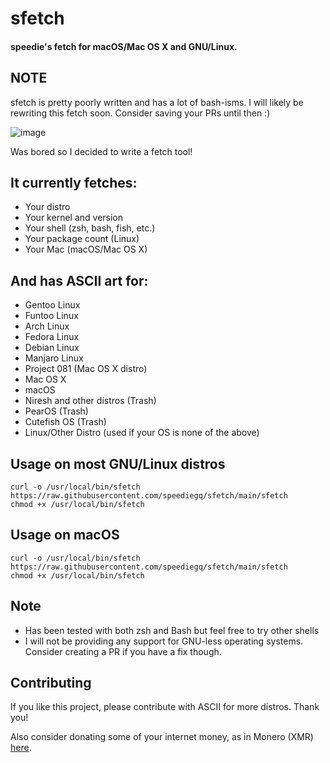 # sfetch
#### speedie's fetch for macOS/Mac OS X and GNU/Linux.

## NOTE
sfetch is pretty poorly written and has a lot of bash-isms.
I will likely be rewriting this fetch soon. Consider saving your PRs until then :)

![image](https://user-images.githubusercontent.com/71722170/156442168-6a99c710-cf0f-4877-ba3f-f6806c5e0364.png)

Was bored so I decided to write a fetch tool! 

## It currently fetches:
- Your distro
- Your kernel and version
- Your shell (zsh, bash, fish, etc.)
- Your package count (Linux)
- Your Mac (macOS/Mac OS X)

## And has ASCII art for:
- Gentoo Linux
- Funtoo Linux
- Arch Linux
- Fedora Linux
- Debian Linux
- Manjaro Linux
- Project 081 (Mac OS X distro)
- Mac OS X
- macOS
- Niresh and other distros (Trash)
- PearOS (Trash)
- Cutefish OS (Trash)
- Linux/Other Distro (used if your OS is none of the above)

## Usage on most GNU/Linux distros
    curl -o /usr/local/bin/sfetch https://raw.githubusercontent.com/speediegq/sfetch/main/sfetch
    chmod +x /usr/local/bin/sfetch

## Usage on macOS
    curl -o /usr/local/bin/sfetch https://raw.githubusercontent.com/speediegq/sfetch/main/sfetch
    chmod +x /usr/local/bin/sfetch

## Note
- Has been tested with both zsh and Bash but feel free to try other shells
- I will not be providing any support for GNU-less operating systems. Consider creating a PR if you have a fix though.

## Contributing

If you like this project, please contribute with ASCII for more distros. Thank you!

Also consider donating some of your internet money, as in Monero (XMR) [here](https://speedie.gq/donate.php).
